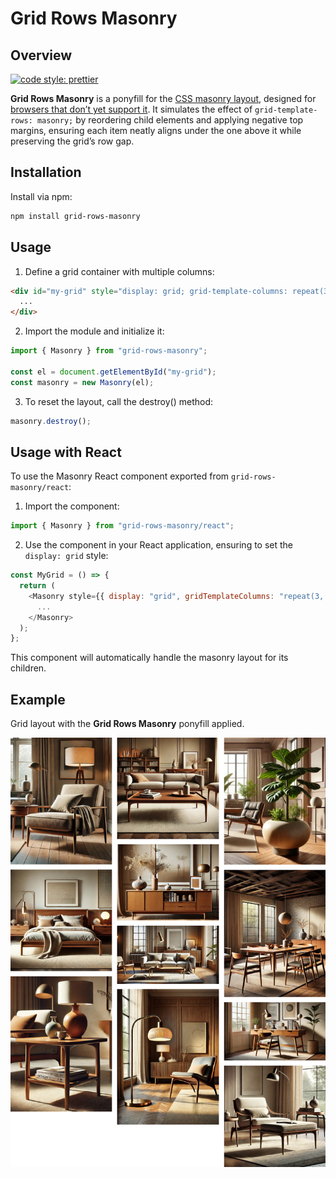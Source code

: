 # Grid Rows Masonry

## Overview

[![code style: prettier](https://img.shields.io/badge/code_style-prettier-ff69b4.svg?style=flat-square)](https://github.com/prettier/prettier)

**Grid Rows Masonry** is a ponyfill for the [CSS masonry layout](https://developer.mozilla.org/en-US/docs/Web/CSS/CSS_grid_layout/Masonry_layout), designed for [browsers that don’t yet support it](https://caniuse.com/mdn-css_properties_grid-template-rows_masonry). It simulates the effect of `grid-template-rows: masonry;` by reordering child elements and applying negative top margins, ensuring each item neatly aligns under the one above it while preserving the grid’s row gap.

## Installation

Install via npm:

```sh
npm install grid-rows-masonry
```

## Usage

1. Define a grid container with multiple columns:

```html
<div id="my-grid" style="display: grid; grid-template-columns: repeat(3, 1fr);">
  ...
</div>
```

2. Import the module and initialize it:

```javascript
import { Masonry } from "grid-rows-masonry";

const el = document.getElementById("my-grid");
const masonry = new Masonry(el);
```

3. To reset the layout, call the destroy() method:

```javascript
masonry.destroy();
```

## Usage with React

To use the Masonry React component exported from `grid-rows-masonry/react`:

1. Import the component:

```javascript
import { Masonry } from "grid-rows-masonry/react";
```

2. Use the component in your React application, ensuring to set the `display: grid` style:

```javascript
const MyGrid = () => {
  return (
    <Masonry style={{ display: "grid", gridTemplateColumns: "repeat(3, 1fr)" }}>
      ...
    </Masonry>
  );
};
```

This component will automatically handle the masonry layout for its children.

## Example

Grid layout with the **Grid Rows Masonry** ponyfill applied.

![A masonry layout of ten images of mid-century modern furniture](https://github.com/bartram/grid-rows-masonry/raw/main/assets/demo-after.png)
